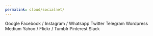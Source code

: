 ```yaml
---
permalink: cloud/socialnet/
---
```


Google
Facebook / Instagram / Whatsapp
Twitter
Telegram
Wordpress
Medium
Yahoo / Flickr / Tumblr
Pinterest
Slack
